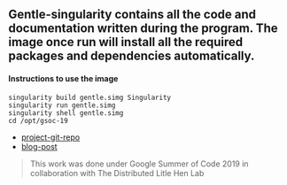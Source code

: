 ## Gentle-singularity contains all the code and documentation written during the program. The image once run will install all the required packages and dependencies automatically.

#### Instructions to use the image
```
singularity build gentle.simg Singularity
singularity run gentle.simg
singularity shell gentle.simg
cd /opt/gsoc-19
```

* [project-git-repo](https://github.com/shreya2111/gentle-labs)
* [blog-post](https://shreya2111.github.io/gsoc/report)




> This work was done under Google Summer of Code 2019 in collaboration with The Distributed Litle Hen Lab
